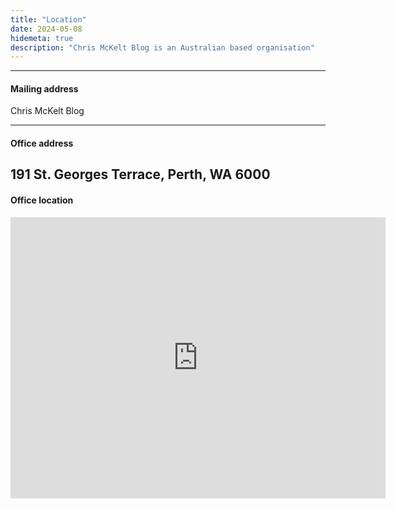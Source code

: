 ```yaml
---
title: "Location"
date: 2024-05-08
hidemeta: true
description: "Chris McKelt Blog is an Australian based organisation"
---
```


---

#### Mailing address

Chris McKelt Blog

---

#### Office address

## 191 St. Georges Terrace, Perth, WA 6000

#### Office location

<iframe
  src="https://www.google.com/maps/embed?pb=!1m18!1m12!1m3!1d172870.0935786766!2d115.689396087674!3d-31.954473498941404!2m3!1f0!2f0!3f0!3m2!1i1024!2i768!4f13.1!3m3!1m2!1s0x2a32a50f7682e9fb%3A0x304f0b535df4270!2sPerth%20WA!5e0!3m2!1sen!2sau!4v1734521423456!5m2!1sen!2sau"
  width="600"
  height="450"
  style="border:0;"
  allowfullscreen=""
  loading="lazy"
  referrerpolicy="no-referrer-when-downgrade">
</iframe>

